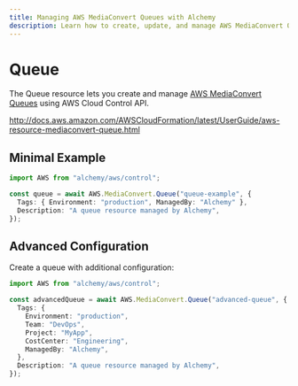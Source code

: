 ```yaml
---
title: Managing AWS MediaConvert Queues with Alchemy
description: Learn how to create, update, and manage AWS MediaConvert Queues using Alchemy Cloud Control.
---
```


# Queue

The Queue resource lets you create and manage [AWS MediaConvert Queues](https://docs.aws.amazon.com/mediaconvert/latest/userguide/) using AWS Cloud Control API.

http://docs.aws.amazon.com/AWSCloudFormation/latest/UserGuide/aws-resource-mediaconvert-queue.html

## Minimal Example

```ts
import AWS from "alchemy/aws/control";

const queue = await AWS.MediaConvert.Queue("queue-example", {
  Tags: { Environment: "production", ManagedBy: "Alchemy" },
  Description: "A queue resource managed by Alchemy",
});
```

## Advanced Configuration

Create a queue with additional configuration:

```ts
import AWS from "alchemy/aws/control";

const advancedQueue = await AWS.MediaConvert.Queue("advanced-queue", {
  Tags: {
    Environment: "production",
    Team: "DevOps",
    Project: "MyApp",
    CostCenter: "Engineering",
    ManagedBy: "Alchemy",
  },
  Description: "A queue resource managed by Alchemy",
});
```

